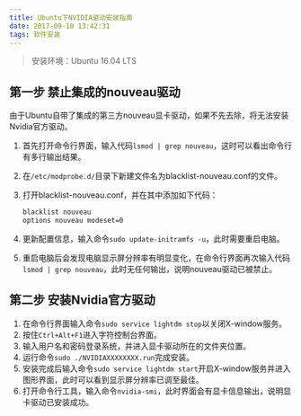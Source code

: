 ```yaml
---
title: Ubuntu下NVIDIA驱动安装指南
date: 2017-09-10 13:42:31
tags: 软件安装
---
```

> 安装环境：Ubuntu 16.04 LTS

## 第一步 禁止集成的nouveau驱动

由于Ubuntu自带了集成的第三方nouveau显卡驱动，如果不先去除，将无法安装Nvidia官方驱动。

<!--more-->
1. 首先打开命令行界面，输入代码`lsmod | grep nouveau`，这时可以看出命令行有多行输出结果。

2. 在`/etc/modprobe.d/`目录下新建文件名为blacklist-nouveau.conf的文件。

3. 打开blacklist-nouveau.conf，并在其中添加如下代码：

   ```bash
   blacklist nouveau
   options nouveau modeset=0
   ```

4. 更新配置信息，输入命令`sudo update-initramfs -u`，此时需要重启电脑。

5. 重启电脑后会发现电脑显示屏分辨率有明显变化，在命令行界面再次输入代码`lsmod | grep nouveau`，此时无任何输出，说明nouveau驱动已被禁止。

## 第二步 安装Nvidia官方驱动

1. 在命令行界面输入命令`sudo service lightdm stop`以关闭X-window服务。
2. 按住`Ctrl+Alt+F1`进入字符控制台界面。
3. 输入用户名和密码登录系统，并进入显卡驱动所在的文件夹位置。
4. 运行命令`sudo ./NVIDIAXXXXXXXX.run`完成安装。
5. 安装完成后输入命令`sudo service lightdm start`开启X-window服务并进入图形界面，此时可以看到显示屏分辨率已调至最佳。
6. 打开命令行工具，输入命令`nvidia-smi`，此时界面会有显卡信息输出，说明显卡驱动已安装成功。
